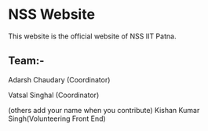 # NSS Website

This website is the official website of NSS IIT Patna.

## Team:-

Adarsh Chaudary (Coordinator)

Vatsal Singhal (Coordinator)

(others add your name when you contribute)
Kishan Kumar Singh(Volunteering Front End)